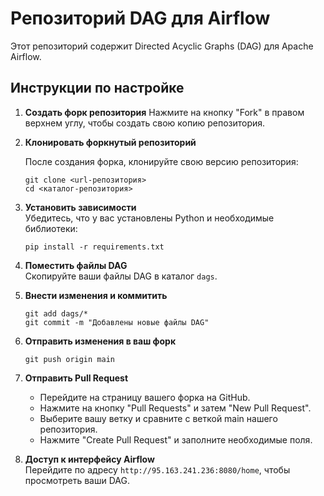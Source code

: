 # Репозиторий DAG для Airflow

Этот репозиторий содержит Directed Acyclic Graphs (DAG) для Apache Airflow.

## Инструкции по настройке

1. **Создать форк репозитория**
   Нажмите на кнопку "Fork" в правом верхнем углу, чтобы создать свою копию репозитория.

2. **Клонировать форкнутый репозиторий** 

   После создания форка, клонируйте свою версию репозитория:
   ```
   git clone <url-репозитория>  
   cd <каталог-репозитория>
   ```
   
3. **Установить зависимости**  
   Убедитесь, что у вас установлены Python и необходимые библиотеки:  

   ```
   pip install -r requirements.txt
   ```
   
4. **Поместить файлы DAG**  
   Скопируйте ваши файлы DAG в каталог `dags`.

5. **Внести изменения и коммитить**
   ```
   git add dags/*
   git commit -m "Добавлены новые файлы DAG"
   ```
   
6. **Отправить изменения в ваш форк**
   ```
   git push origin main
   ```
7. **Отправить Pull Request**
   * Перейдите на страницу вашего форка на GitHub.
   * Нажмите на кнопку "Pull Requests" и затем "New Pull Request".
   * Выберите вашу ветку и сравните с веткой main нашего репозитория.
   * Нажмите "Create Pull Request" и заполните необходимые поля.

8. **Доступ к интерфейсу Airflow**  
Перейдите по адресу `http://95.163.241.236:8080/home`, чтобы просмотреть ваши DAG.

